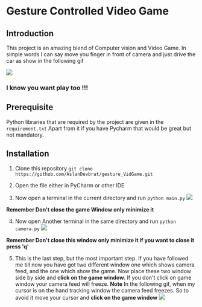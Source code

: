 # Gesture Controlled Video Game

## Introduction
This project is an amazing blend of Computer vision and Video Game.
In simple words I can say move you finger in front of camera
and just drive the car as show in the following gif

![](Hnet-image.gif)

### I know you want play too !!!

## Prerequisite
Python libraries that are required by the project are given in the 
`requirement.txt`
Apart from it if you have Pycharm that would be great but not mandatory.


## Installation
1. Clone this repository
    `git clone https://github.com/AslanDevbrat/gesture_VidGame.git`
   
2. Open the file either in PyCharm or other IDE
3. Now open a terminal in the current directory and run `python main.py`
    ![](main_py.gif)
   
**Remember Don't close the game Window only minimize it**
   
4. Now open Another terminal in the same directory and run `python camera.py`
    ![](camera_py.gif)
   
**Remember Don't close this window only minimize it if you want to close it press 'q'**
   
5. This is the last step, but the most important step. If you have followed me till now you have
got two different window one which shows camera feed, and the one which show the game. Now place 
   these two window side by side and **click on the game window**. If you don't click on game 
   window your camera feed will freeze.
   **Note** In the following gif, when my cursor is on the hand tracking window the camera feed freezes.
   So to avoid it move your cursor and **click on the game window**
   ![](final.gif)